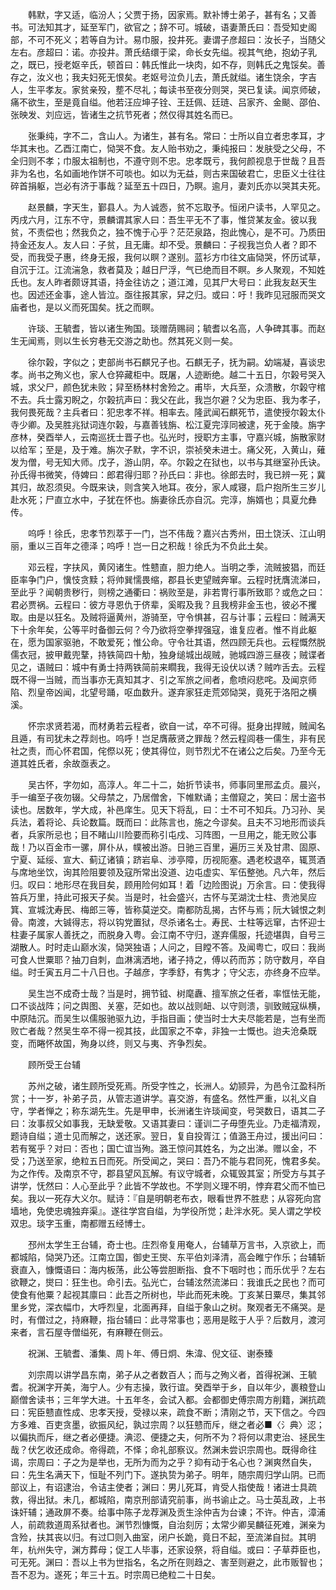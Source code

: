 <!-- { "loadSidebar": true } -->
　　韩默，字又适，临汾人；父贾于扬，因家焉。默补博士弟子，甚有名；又善书。可法知其才，延至军门，欲官之；辞不可。城破，语妻萧氏曰：吾受知史阁部，不可不死义；若等自为计。易巾服，投井死。妻谓子彦超曰：汝长子，当随父左右。彦超曰：诺。亦投井。萧氏结缳于梁，命长女先缢。视其气绝，抱幼子乳之，既已，授老妪辛氏，顿首曰：韩氏惟此一块肉，如不存，则韩氏之鬼馁矣。善存之，汝义也；我夫妇死无恨矣。老妪号泣负儿去，萧氏就缢。诸生饶余，字吉人，生平孝友。家贫亲殁，塟不尽礼；每读书至夜分则哭，哭已复读。闻京师破，痛不欲生，至是竟自缢。他若汪应坤子铨、王廷佩、廷琏、吕家齐、金颷、邵伯、张映发、刘应远，皆诸生之抗节死者；然仅得其姓名而已。

　　张秉纯，字不二，含山人。为诸生，甚有名。常曰：士所以自立者忠孝耳，才华其末也。乙酉江南亡，恸哭不食。友人贻书劝之，秉纯报曰：发肤受之父母，不全归则不孝；巾服太祖制也，不遵守则不忠。忠孝既亏，我何颜视息于世哉？且吾非为名也，名如画地作饼不可啖也。如以为无益，则古来国破君亡，忠臣义士往往碎首捐躯，岂必有济于事哉？延至五十四日，乃瞑。逾月，妻刘氏亦以哭其夫死。

　　赵景麟，字天生，鄞县人。为人诚悫，贫不忘取予。恒闭户读书，人罕见之。丙戌六月，江东不守，景麟谓其家人曰：吾生平无不了事，惟贷某友金。彼以我贫，不责偿也；然我负之，独不愧于心乎？茫茫泉路，抱此愧心，是不可。乃质田持金还友人。友人曰：子贫，且无庸。却不受。景麟曰：子视我岂负人者？即不受，而我受子惠，终身无报，我何以瞑？遂别。蓝衫方巾往文庙恸哭，怀历试草，自沉于江。江流湍急，救者莫及；越日尸浮，气已绝而目不瞑。乡人聚观，不知姓氏也。友人昨者颇讶其语，持金往访之；道江滩，见其尸大号曰：此我友赵天生也。因述还金事，途人皆泣。亟往报其家，舁之归。或曰：吁！我昨见冠服而哭文庙者也，是以义而死国矣。抚之而瞑。

　　许琰、王毓耆，皆以诸生殉国。琰赠荫赐祠；毓耆以名高，人争碑其事。而赵生无闻焉，则以生长穷巷无交游之助也。然其死义则一矣。

　　徐尔榖，字似之；吏部尚书石麒兄子也。石麒无子，抚为嗣。幼端凝，喜谈忠孝。尚书之殉义也，家人仓猝藏柜中。既屠，人迹断绝。越二十五日，尔榖号哭入城，求父尸，颜色犹未败；舁至杨林村舍殓之。甫毕，大兵至，众溃散，尔榖守棺不去。兵士露刃睨之，尔榖抗声曰：我父在此，我岂尔避？父为忠臣、我为孝子，我何畏死哉？主兵者曰：犯忠孝不祥。相率去。隆武闻石麒死节，遣使授尔榖太仆寺少卿。及吴胜兆狱词连尔榖，与嘉善钱旃、松江夏完淳同被逮，死于金陵。旃字彦林，癸酉举人，云南巡抚士晋子也。弘光时，授职方主事，守嘉兴城，旃散家财以给军；至是，及于难。旃次子默，字不识，崇祯癸未进士。痛父死，入黄山，薙发为僧，号无知大师。戊子，游山阴，卒。尔榖之在狱也，以书与其继室孙氏诀。孙氏得书微笑，侍婢曰：郎君得归耶？孙氏曰：非也。徐郎去时，我已辨一死；冀其归，故忍须臾。今既来诀，则含笑入地耳。夜分，家人咸寝，启户抱所生三岁儿赴水死；尸直立水中，子犹在怀也。旃妻徐氏亦自沉。完淳，旃婿也；具夏允彝传。

　　呜呼！徐氏，忠孝节烈萃于一门，岂不伟哉？嘉兴古秀州，田土饶沃、江山明丽，重以三百年之德泽；呜呼！岂一日之积哉！徐氏为不负此土矣。

　　邓云程，字扶风，黄冈诸生。性戆直，胆力绝人。当明之季，流贼披猖，而廷臣率争门户，懻忮贪黩；将帅巽懦畏缩，郡县长吏望贼奔窜。云程时抚膺流涕曰，至此乎？闻朝贵秽行，则榜之通衢曰：祸败至是，非若冑行事所致耶？或危之曰：君必贾祸。云程曰：彼方寻恩仇于侪辈，奚暇及我？且我榜非金玉也，彼必不攫取。由是以狂名。及贼将逼黄州，游骑至，守令惧甚，召与计事；云程曰：贼满天下十余年矣，公等平时备御云何？今乃欲将空拳捍强寇，谁复应者。惟不肖此躯在，愿为国家驱驰，不敢爱死；惟公命。守令壮其语，然四顾无兵也。云程慨然脱儒衣冠，披甲戴兜鞪，持铁简四十觔，独身缒城出觇贼，驰城四游三昼夜；贼谍者见之，语贼曰：城中有勇士持两铁简前来瞯我，我得无设伏以诱？贼咋舌去。云程既不得一当贼，而当事亦无真知其才、引之军旅之间者，愈喷闷悲咤。及闻京师陷、烈皇帝凶闻，北望号踊，呕血数升。遂弃家狂走荒郊恸哭，竟死于洛阳之横溪。

　　怀宗求贤若渴，而材勇若云程者，欲自一试，卒不可得。挺身出捍贼，贼闻名且遁，有司犹未之荐剡也。呜呼！岂足膺蔽贤之罪哉？然云程闾巷一儒生，非有民社之责，而心怀君国，侘傺以死；使其得位，则节烈尤不在诸公之后矣。乃至今无道其姓氏者，余故亟表之。

　　吴古怀，字勿如，高淳人。年二十二，始折节读书，师事同里邢孟贞。晨兴，手一编至子夜勿辍。父母禁之，乃居僧舍，下帷默诵；主僧窥之，笑曰：居士盗书读也。居数年，学大成，补邑庠生。见天下将乱，曰：士不可不知兵。乃习孙、吴兵法，着将论、兵论数篇。既而曰：此陈言也，施之今谬矣。且夫不习地形而谈兵者，兵家所忌也；目不睹山川险要而称引屯戍、习阵图，一旦用之，能无败公事哉！乃以百金市一骡，屏仆从，幞被出游。日驰三百里，遍历三关及甘肃、固原、宁夏、延绥、宣大、蓟辽诸镇；跻岩阜、涉亭障，历视阨塞。遇老校退卒，辄贳酒与席地坐饮，询其险阻要领及寇所常出没道、边屯虚实、军伍整弛。凡六年，然后归。叹曰：地形尽在我目矣，顾用险何如耳！着「边险图说」万余言。曰：使我得笞兵万里，持此可报天子矣。当是时，社会盛兴，古怀与芜湖沈士柱、贵池吴应箕、宣城沈寿民、梅郎三等，皆称莫逆交。南都防乱揭，古怀与焉；阮大铖恨之刺骨。南渡，大铖得志，将以钩党置狱，尽杀诸名士。寿民、士柱等远窜，古怀迎士柱妻子属家人善抚之，而脱身入粤。会江南不守归，遂弃儒服，托迹堪舆，自号三湖散人。时时走山巅水涘，恸哭独语；人问之，目瞠不答。及闻粤亡，叹曰：我尚可食人世粟耶？抽刀自刺，血淋漓洒地，诸子持之，傅以药而苏；防守数月，卒自缢。时壬寅五月二十八日也。子越彦，字季舒，有隽才；守父志，亦终身不应举。

　　吴生岂不成奇士哉？当是时，拥节钺、树麾纛、擅军旅之任者，率恇怯无能，口不谈战阵；问之舆图、关塞，茫如也。故以战则衄、以守则溃，驯致贼寇纵横，中原陆沉。而吴生以儒服驰驱九边，手指目画；使当时士大夫尽能若是，岂有坐而败亡者哉？然吴生卒不得一视其技，此国家之不幸，非独一士慨也。迨夫沧桑既变，而睠怀故国，殉身以终，则又与夷、齐争烈矣。

　　顾所受王台辅

　　苏州之破，诸生顾所受死焉。所受字性之，长洲人。幼颕异，为邑令江盈科所赏；十一岁，补弟子员，从管志道讲学。喜交游，有盛名。然性严重，以礼义自守，学者惮之；称东湖先生。先是甲申，长洲诸生许琰闻变，号哭数日，语其二子曰：汝事叔父如事我，无缺爱敬。又语其妻曰：谨训二子毋堕先业。乃走福清观，题诗自缢；道士见而解之，送还家。翌日，复自投胥江；值潞王舟过，援出问曰：若有冤乎？对曰：否也；国亡谊当殉。潞王惊问其姓名，为之出涕。赠以金，不受；乃送至家，绝粒五日而死。所受闻之，哭曰：吾乃不能与君同死，愧君多矣。为之作传。及南京不守，郡县望风瓦解。有议守城者，众辄毁其室；所受方与其子讲学，怃然曰：人心至此乎？此皆不学故也。不学则义理不明，悖弃君父而不恤已矣。我以一死存大义尔。赋诗：『自是明朝老布衣，眼看世界不胜悲；从容死向宫墙地，免使忠魂独弃渠』。遂往学宫自缢，为学役所觉；赴泮水死。吴人谓之学校双忠。琰字玉重，南都赠五经博士。

　　邳州太学生王台辅，奇士也。庄烈帝复用奄人，台辅草万言书，入京欲上，而都城陷，恸哭乃还。江南立国，御史王爕、东平伯刘泽清，高会睢宁作乐；台辅斩衰直入，慷慨语曰：海内板荡，此公等尝胆断指、食不下咽时也；而乐优乎？左右欲鞭之，爕曰：狂生也。命引去。弘光亡，台辅泫然流涕曰：我谁氏之民也？而可使食有他粟？起视其廪曰：此吾之所树也，毕此而死未晚。丁亥某日粟尽，集其邻里乡党，深衣幅巾，大呼烈皇，北面再拜，自缢于象山之树。聚观者无不痛哭。是时，有僧过之，持麻鞭，指台辅曰：此寻常事也；恶用是眩于人乎？后数月，渡河来者，言石屋寺僧缢死，有麻鞭在侧云。

　　祝渊、王毓耆、潘集、周卜年、傅日炯、朱湋、倪文征、谢泰臻

　　刘宗周以讲学昌东南，弟子从之者数百人；而与之殉义者，首得祝渊、王毓耆。祝渊字开美，海宁人。少有志操，敦行谊。癸酉举于乡，自以年少，裹粮登山巅僧舍读书；三年学大进。十五年冬，会试入都。会都御史傅宗周方削籍，渊抗疏曰：宪臣戆直性成、忠孝天授，受禄以来，疏食不断；清刚之节，天下信之。今四方多难、百吏贪墨，欲振风纪，孰过宗周？以狂戆而斥，继之者必■〈氵典〉涊；以偏执而斥，继之者必便捷。淟涊、便捷之夫，何所不为？将何以肃吏治、拯民生哉？伏乞收还成命。帝得疏，不怿；命礼部察议。然渊未尝识宗周也。既得命往谒，宗周曰：子之为是举也，无所为而为之乎？抑有动于名心也？渊爽然自失，曰：先生名满天下，恒耻不列门下。遂执贽为弟子。明年，随宗周归学山阴。已而部议上，有诏逮治，令诘主使者；渊曰：男儿死耳，肯受人指使哉！诸进士具疏救，得出狱。未几，都城陷，南京刑部请究前事，尚书谕止之。马士英乱政，上书诛奸辅；通政屏不奏。给事中陈子龙荐渊及贡生涂仲吉为台谏；不许。仲吉，漳浦人，前疏救道周系狱者也。渊节烈慷慨，自治刻厉；太常少卿吴麟征死难，渊亲为含殓，扶其丧以归。有过□则入曲室，闭户长跪，竟日不起，至流涕自挝。其明年，杭州失守，渊方葬母；促工人毕事，还家设祭，将自缢。或曰：子草莽臣也，可无死。渊曰：吾以上书为世指名，名之所在则趋之、害至则避之，此市贩智也；吾不忍为。遂死；年三十五。时宗周已绝粒二十日矣。

